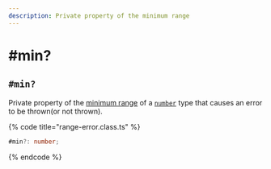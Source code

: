 ```yaml
---
description: Private property of the minimum range
---
```


# #min?

## `#min?`

Private property of the [minimum range](../../getting-started/basic-concepts.md#range) of a [`number`](https://developer.mozilla.org/en-US/docs/Web/JavaScript/Reference/Global\_Objects/Number) type that causes an error to be thrown(or not thrown).

{% code title="range-error.class.ts" %}
```typescript
#min?: number;
```
{% endcode %}
